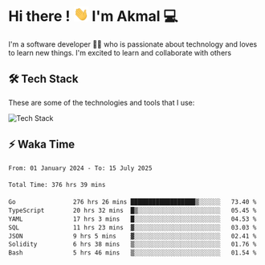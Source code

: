 # Hi there ! <img src="https://github.com/ABSphreak/ABSphreak/blob/master/gifs/Hi.gif" width="30"> I'm Akmal  💻

I'm a software developer 👨‍💻 who is passionate about technology and loves to learn new things. I'm excited to learn and collaborate with others

## 🛠️ Tech Stack

These are some of the technologies and tools that I use:

![Tech Stack](https://skillicons.dev/icons?i=typescript,nodejs,javascript,express,nest,sequelize,go,rabbitmq,python,solidity,react,vue,next,nuxtjs,webpack,vite,tailwindcss,bootstrap,css,scss,html,vercel,firebase,heroku,netlify,docker,postgresql,mongodb,redis,mysql,graphql,git,github,gitlab,vscode,figma,postman,pytorch,tensorflow,bash)

## ⚡ Waka Time
<!--START_SECTION:waka-->

```txt
From: 01 January 2024 - To: 15 July 2025

Total Time: 376 hrs 39 mins

Go                276 hrs 26 mins ██████████████████▒░░░░░░   73.40 %
TypeScript        20 hrs 32 mins  █▒░░░░░░░░░░░░░░░░░░░░░░░   05.45 %
YAML              17 hrs 3 mins   █░░░░░░░░░░░░░░░░░░░░░░░░   04.53 %
SQL               11 hrs 23 mins  ▓░░░░░░░░░░░░░░░░░░░░░░░░   03.03 %
JSON              9 hrs 5 mins    ▓░░░░░░░░░░░░░░░░░░░░░░░░   02.41 %
Solidity          6 hrs 38 mins   ▒░░░░░░░░░░░░░░░░░░░░░░░░   01.76 %
Bash              5 hrs 46 mins   ▒░░░░░░░░░░░░░░░░░░░░░░░░   01.54 %
```

<!--END_SECTION:waka-->


